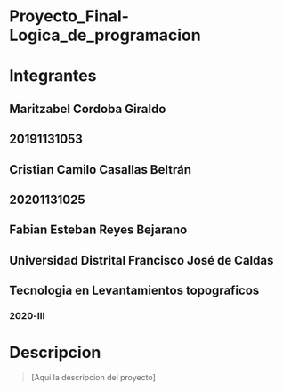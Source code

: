 # Proyecto_Final-Logica_de_programacion

# Integrantes 
## Maritzabel Cordoba Giraldo
## 20191131053
## Cristian Camilo Casallas Beltrán
## 20201131025
## Fabian Esteban Reyes Bejarano

## Universidad Distrital Francisco José de Caldas
## Tecnologia en Levantamientos topograficos
### 2020-lll

# Descripcion
 >[Aqui la descripcion del proyecto]